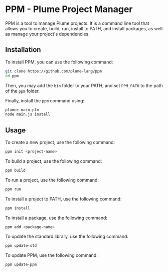# PPM - Plume Project Manager

PPM is a tool to manage Plume projects. It is a command line tool that allows you to create, build, run, install to PATH, and install packages, as well as manage your project's dependencies.

## Installation

To install PPM, you can use the following command:

```bash
git clone https://github.com/plume-lang/ppm
cd ppm
```

Then, you may add the `bin` folder to your PATH, and set `PPM_PATH` to the path of the `ppm` folder.

Finally, install the `ppm` command using:

```bash
plumec main.plm
node main.js install
```

## Usage

To create a new project, use the following command:

```bash
ppm init <project-name>
```

To build a project, use the following command:

```bash
ppm build
```

To run a project, use the following command:

```bash
ppm run
```

To install a project to PATH, use the following command:

```bash
ppm install
```

To install a package, use the following command:

```bash
ppm add <package-name>
```

To update the standard library, use the following command:

```bash
ppm update-std
```

To update PPM, use the following command:

```bash
ppm update-ppm
```